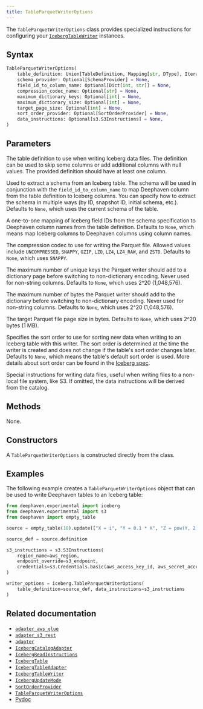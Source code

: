 ```yaml
---
title: TableParquetWriterOptions
---
```


The `TableParquetWriterOptions` class provides specialized instructions for configuring your [`IcebergTableWriter`](./iceberg-table-writer.md) instances.

## Syntax

```python syntax
TableParquetWriterOptions(
    table_definition: Union[TableDefinition, Mapping[str, DType], Iterable[ColumnDefinition], JType],
    schema_provider: Optional[SchemaProvider] = None,
    field_id_to_column_name: Optional[Dict[int, str]] = None,
    compression_codec_name: Optional[str] = None,
    maximum_dictionary_keys: Optional[int] = None,
    maximum_dictionary_size: Optional[int] = None,
    target_page_size: Optional[int] = None,
    sort_order_provider: Optional[SortOrderProvider] = None,
    data_instructions: Optional[s3.S3Instructions] = None,
)
```

## Parameters

<ParamTable>
<Param name="table_definition" type="Union[TableDefinition, Mapping[str, DType], Iterable[ColumnDefinition], JType]">

The table definition to use when writing Iceberg data files. The definition can be used to skip some columns or add additional columns with null values. The provided definition should have at least one column.

</Param>
<Param name="schema_provider" type="Optional[SchemaProvider]" Optional>

Used to extract a schema from an Iceberg table. The schema will be used in conjunction with the `field_id_to_column_name` to map Deephaven column from the table definition to Iceberg columns. You can specify how to extract the schema in multiple ways (by ID, snapshot ID, initial schema, etc.). Defaults to `None`, which uses the current schema of the table.

</Param>
<Param name="field_id_to_column_name" type="Optional[Dict[int, str]]" Optional>

A one-to-one mapping of Iceberg field IDs from the schema specification to Deephaven column names from the table definition. Defaults to `None`, which means map Iceberg columns to Deephaven columns using column names.

</Param>
<Param name="compression_codec_name" type="Optional[str]" Optional>

The compression codec to use for writing the Parquet file. Allowed values include `UNCOMPRESSED`, `SNAPPY`, `GZIP`, `LZO`, `LZ4`, `LZ4_RAW`, and `ZSTD`. Defaults to `None`, which uses `SNAPPY`.

</Param>
<Param name="maximum_dictionary_keys" type="Optional[int]" Optional>

The maximum number of unique keys the Parquet writer should add to a dictionary page before switching to non-dictionary encoding. Never used for non-string columns. Defaults to `None`, which uses 2^20 (1,048,576).

</Param>
<Param name="maximum_dictionary_size" type="Optional[int]" Optional>

The maximum number of bytes the Parquet writer should add to the dictionary before switching to non-dictionary encoding. Never used for non-string columns. Defaults to `None`, which uses 2^20 (1,048,576).

</Param>
<Param name="target_page_size" type="Optional[int]" Optional>

The target Parquet file page size in bytes. Defaults to `None`, which uses 2^20 bytes (1 MB).

</Param>
<Param name="sort_order_provider" type="Optional[SortOrderProvider]" Optional>

Specifies the sort order to use for sorting new data
when writing to an Iceberg table with this writer. The sort order is determined at the time the writer is created and does not change if the table's sort order changes later. Defaults to `None`, which means the table's default sort order is used. More details about sort order can be found in the [Iceberg spec](https://iceberg.apache.org/spec/#sorting).

</Param>
<Param name="data_instructions" type="Optional[s3.S3Instructions]" Optional>

Special instructions for writing data files, useful when writing files to a non-local file system, like S3. If omitted, the data instructions will be derived from the catalog.

</Param>
</ParamTable>

## Methods

None.

## Constructors

A `TableParquetWriterOptions` is constructed directly from the class.

## Examples

The following example creates a `TableParquetWriterOptions` object that can be used to write Deephaven tables to an Iceberg table:

```python docker-config=iceberg order=null
from deephaven.experimental import iceberg
from deephaven.experimental import s3
from deephaven import empty_table

source = empty_table(10).update(["X = i", "Y = 0.1 * X", "Z = pow(Y, 2)"])

source_def = source.definition

s3_instructions = s3.S3Instructions(
    region_name=aws_region,
    endpoint_override=s3_endpoint,
    credentials=s3.Credentials.basic(aws_access_key_id, aws_secret_access_key),
)

writer_options = iceberg.TableParquetWriterOptions(
    table_definition=source_def, data_instructions=s3_instructions
)
```

## Related documentation

- [`adapter_aws_glue`](./adapter-aws-glue.md)
- [`adapter_s3_rest`](./adapter-s3-rest.md)
- [`adapter`](./adapter.md)
- [`IcebergCatalogAdapter`](./iceberg-catalog-adapter.md)
- [`IcebergReadInstructions`](./iceberg-read-instructions.md)
- [`IcebergTable`](./iceberg-table.md)
- [`IcebergTableAdapter`](./iceberg-table-adapter.md)
- [`IcebergTableWriter`](./iceberg-table-writer.md)
- [`IcebergUpdateMode`](./iceberg-update-mode.md)
- [`SortOrderProvider`](./sort-order-provider.md)
- [`TableParquetWriterOptions`](./table-parquet-writer-options.md)
- [Pydoc](/core/pydoc/code/deephaven.experimental.iceberg.html#deephaven.experimental.iceberg.TableParquetWriterOptions)

